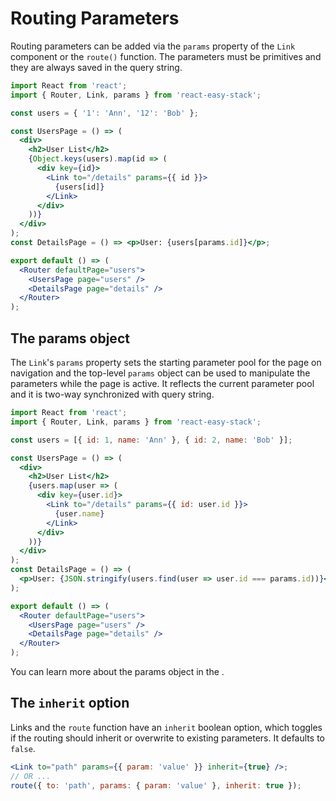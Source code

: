 # Routing Parameters

Routing parameters can be added via the `params` property of the `Link` component or the `route()` function. The parameters must be primitives and they are always saved in the query string.

```jsx
import React from 'react';
import { Router, Link, params } from 'react-easy-stack';

const users = { '1': 'Ann', '12': 'Bob' };

const UsersPage = () => (
  <div>
    <h2>User List</h2>
    {Object.keys(users).map(id => (
      <div key={id}>
        <Link to="/details" params={{ id }}>
          {users[id]}
        </Link>
      </div>
    ))}
  </div>
);
const DetailsPage = () => <p>User: {users[params.id]}</p>;

export default () => (
  <Router defaultPage="users">
    <UsersPage page="users" />
    <DetailsPage page="details" />
  </Router>
);
```

<div id="starting-params-demo"></div>

## The params object

The `Link`'s `params` property sets the starting parameter pool for the page on navigation and the top-level `params` object can be used to manipulate the parameters while the page is active. It reflects the current parameter pool and it is two-way synchronized with query string.

```jsx
import React from 'react';
import { Router, Link, params } from 'react-easy-stack';

const users = [{ id: 1, name: 'Ann' }, { id: 2, name: 'Bob' }];

const UsersPage = () => (
  <div>
    <h2>User List</h2>
    {users.map(user => (
      <div key={user.id}>
        <Link to="/details" params={{ id: user.id }}>
          {user.name}
        </Link>
      </div>
    ))}
  </div>
);
const DetailsPage = () => (
  <p>User: {JSON.stringify(users.find(user => user.id === params.id))}</p>
);

export default () => (
  <Router defaultPage="users">
    <UsersPage page="users" />
    <DetailsPage page="details" />
  </Router>
);
```

<div id="params-demo"></div>

You can learn more about the params object in the <span id="integrations-link"></span>.

## The `inherit` option

Links and the `route` function have an `inherit` boolean option, which toggles if the routing should inherit or overwrite to existing parameters. It defaults to `false`.

```jsx
<Link to="path" params={{ param: 'value' }} inherit={true} />;
// OR ...
route({ to: 'path', params: { param: 'value' }, inherit: true });
```
